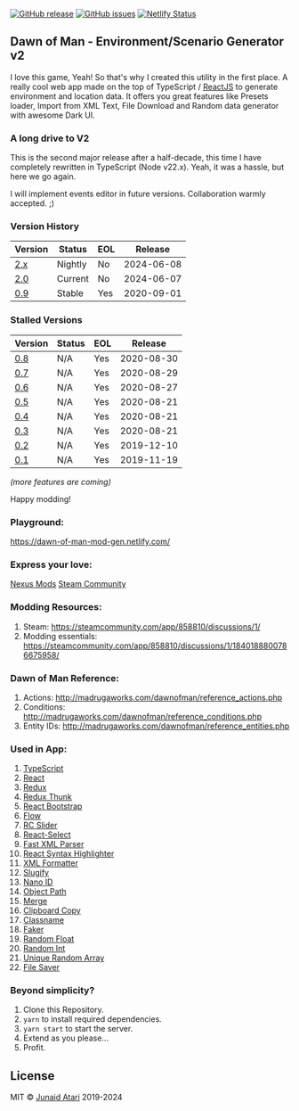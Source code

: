 [![GitHub release](https://img.shields.io/github/v/release/blacksmoke26/dawn-of-man-generator)](https://github.com/blacksmoke26/dawn-of-man-generator/releases/latest) [![GitHub issues](https://img.shields.io/github/issues/blacksmoke26/dawn-of-man-generator?style=plastic)](https://github.com/blacksmoke26/dawn-of-man-generator/issues) [![Netlify Status](https://api.netlify.com/api/v1/badges/d15bd739-2ab5-4f27-bd99-9cf624936425/deploy-status)](https://app.netlify.com/sites/dawn-of-man-mod-gen/deploys)

## Dawn of Man - Environment/Scenario Generator v2
I love this game, Yeah! So that's why I created this utility in the first place. A really cool web app made on the top of TypeScript / [ReactJS](https://reactjs.org/docs/hooks-intro.html) to generate environment and location data. It offers you great features like Presets loader, Import from XML Text, File Download and Random data generator with awesome Dark UI.

### A long drive to V2
This is the second major release after a half-decade, this time I have completely rewritten in TypeScript (Node v22.x).
Yeah, it was a hassle, but here we go again.

I will implement events editor in future versions. Collaboration warmly accepted. ;) 

### Version History
| Version                                              | Status  | EOL | Release    |
|------------------------------------------------------|---------|-----|------------|
| [2.x](https://dev--dawn-of-man-mod-gen.netlify.app/) | Nightly | No  | 2024-06-08 |
| [2.0](https://dawn-of-man-mod-gen.netlify.app/)      | Current | No  | 2024-06-07 |
| [0.9](https://0-9--dawn-of-man-mod-gen.netlify.app/) | Stable  | Yes | 2020-09-01 |

### Stalled Versions
| Version                                              | Status  | EOL | Release    |
|------------------------------------------------------|---------|-----|------------|
| [0.8](https://0-8--dawn-of-man-mod-gen.netlify.app/) | N/A     | Yes | 2020-08-30 |
| [0.7](https://0-6--dawn-of-man-mod-gen.netlify.app/) | N/A     | Yes | 2020-08-29 |
| [0.6](https://0-6--dawn-of-man-mod-gen.netlify.app/) | N/A     | Yes | 2020-08-27 |
| [0.5](https://0-5--dawn-of-man-mod-gen.netlify.app/) | N/A     | Yes | 2020-08-21 |
| [0.4](https://0-4--dawn-of-man-mod-gen.netlify.app/) | N/A     | Yes | 2020-08-21 |
| [0.3](https://0-3--dawn-of-man-mod-gen.netlify.app/) | N/A     | Yes | 2020-08-21 |
| [0.2](https://0-2--dawn-of-man-mod-gen.netlify.app/) | N/A     | Yes | 2019-12-10 |
| [0.1](https://0-1--dawn-of-man-mod-gen.netlify.app/) | N/A     | Yes | 2019-11-19 |


*(more features are coming)*

Happy modding!

### Playground:
https://dawn-of-man-mod-gen.netlify.com/

### Express your love:
[Nexus Mods](https://www.nexusmods.com/dawnofman/mods/11)
[Steam Community](https://steamcommunity.com/app/858810/discussions/1/4203492762821163166/)

### Modding Resources:
1. Steam: https://steamcommunity.com/app/858810/discussions/1/
2. Modding essentials: https://steamcommunity.com/app/858810/discussions/1/1840188800786675958/

### Dawn of Man Reference:
1. Actions: http://madrugaworks.com/dawnofman/reference_actions.php
2. Conditions: http://madrugaworks.com/dawnofman/reference_conditions.php
3. Entity IDs: http://madrugaworks.com/dawnofman/reference_entities.php

### Used in App:
1. [TypeScript](https://typescriptlang.org)
2. [React](https://reactjs.org)
3. [Redux](https://redux.js.org)
4. [Redux Thunk](https://github.com/reduxjs/redux-thunk)
5. [React Bootstrap](https://react-bootstrap.github.io/)
6. [Flow](https://flow.org/)
7. [RC Slider](http://react-component.github.io/slider/)
8. [React-Select](https://react-select.com/)
9. [Fast XML Parser](https://naturalintelligence.github.io/fast-xml-parser/)
10. [React Syntax Highlighter](https://github.com/react-syntax-highlighter/react-syntax-highlighter)
11. [XML Formatter](https://github.com/chrisbottin/xml-formatter#readme)
12. [Slugify](https://github.com/simov/slugify)
13. [Nano ID](https://www.npmjs.com/package/nanoid)
14. [Object Path](https://github.com/mariocasciaro/object-path)
15. [Merge](https://github.com/yeikos/js.merge)
16. [Clipboard Copy](https://github.com/feross/clipboard-copy)
17. [Classname](https://github.com/casperin/classname)
18. [Faker](https://github.com/Marak/Faker.js#readme)
19. [Random Float](https://github.com/sindresorhus/random-float#readme)
20. [Random Int](https://github.com/sindresorhus/random-int#readme)
21. [Unique Random Array](https://github.com/sindresorhus/unique-random-array#readme)
22. [File Saver](https://github.com/eligrey/FileSaver.js)

### Beyond simplicity?

1. Clone this Repository.
2. `yarn` to install required dependencies.
3. `yarn start` to start the server.
4. Extend as you please...
5. Profit.

## License

MIT © [Junaid Atari](mailto:mj.atari@gmail.com) 2019-2024
